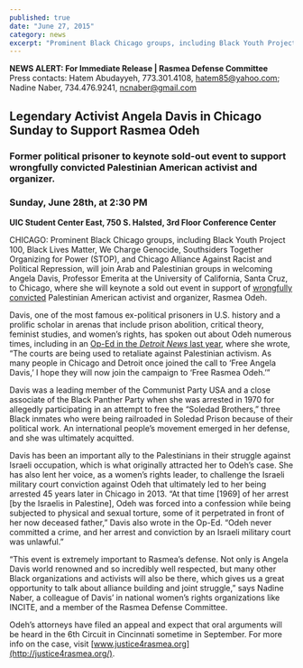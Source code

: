 ```yaml
---
published: true
date: "June 27, 2015"
category: news
excerpt: "Prominent Black Chicago groups, including Black Youth Project 100, Black Lives Matter, We Charge Genocide, Southsiders Together Organizing for Power (STOP), and Chicago Alliance Against Racist and Political Repression, will join Arab and Palestinian groups in welcoming Angela Davis to Chicago, where she will keynote a sold out event in support of Rasmea."
---
```


**NEWS ALERT: For Immediate Release | Rasmea Defense Committee**
<br>Press contacts: Hatem Abudayyeh, 773.301.4108, hatem85@yahoo.com; Nadine Naber, 734.476.9241, ncnaber@gmail.com 

## Legendary Activist Angela Davis in Chicago Sunday to Support Rasmea Odeh

### Former political prisoner to keynote sold-out event to support wrongfully convicted Palestinian American activist and organizer.

### Sunday, June 28th, at 2:30 PM
**UIC Student Center East, 750 S. Halsted, 3rd Floor Conference Center**

CHICAGO: Prominent Black Chicago groups, including Black Youth Project 100, Black Lives Matter, We Charge Genocide, Southsiders Together Organizing for Power (STOP), and Chicago Alliance Against Racist and Political Repression, will join Arab and Palestinian groups in welcoming Angela Davis, Professor Emerita at the University of California, Santa Cruz, to Chicago, where she will keynote a sold out event in support of [wrongfully convicted](http://justice4rasmea.org/news/2014/11/10/rasmea-found-guilty/) Palestinian American activist and organizer, Rasmea Odeh.

Davis, one of the most famous ex-political prisoners in U.S. history and a prolific scholar in arenas that include prison abolition, critical theory, feminist studies, and women’s rights, has spoken out about Odeh numerous times, including in an [Op-Ed in the _Detroit News_ last year](http://www.detroitnews.com/story/opinion/2014/11/04/angela-davis-free-rasmea-odea/18429933/), where she wrote, “The courts are being used to retaliate against Palestinian activism. As many people in Chicago and Detroit once joined the call to ‘Free Angela Davis,’ I hope they will now join the campaign to ‘Free Rasmea Odeh.’”

Davis was a leading member of the Communist Party USA and a close associate of the Black Panther Party when she was arrested in 1970 for allegedly participating in an attempt to free the “Soledad Brothers,” three Black inmates who were being railroaded in Soledad Prison because of their political work. An international people’s movement emerged in her defense, and she was ultimately acquitted.

Davis has been an important ally to the Palestinians in their struggle against Israeli occupation, which is what originally attracted her to Odeh’s case. She has also lent her voice, as a women’s rights leader, to challenge the Israeli military court conviction against Odeh that ultimately led to her being arrested 45 years later in Chicago in 2013. “At that time [1969] of her arrest [by the Israelis in Palestine], Odeh was forced into a confession while being subjected to physical and sexual torture, some of it perpetrated in front of her now deceased father,” Davis also wrote in the Op-Ed. “Odeh never committed a crime, and her arrest and conviction by an Israeli military court was unlawful.”

“This event is extremely important to Rasmea’s defense. Not only is Angela Davis world renowned and so incredibly well respected, but many other Black organizations and activists will also be there, which gives us a great opportunity to talk about alliance building and joint struggle,” says Nadine Naber, a colleague of Davis’ in national women’s rights organizations like INCITE, and a member of the Rasmea Defense Committee.

Odeh’s attorneys have filed an appeal and expect that oral arguments will be heard in the 6th Circuit in Cincinnati sometime in September. For more info on the case, visit [www.justice4rasmea.org](http://justice4rasmea.org/).
